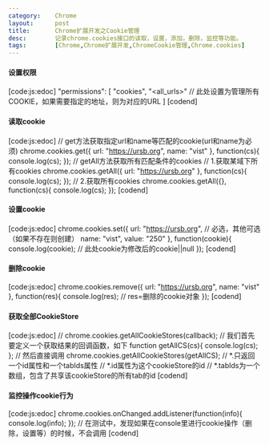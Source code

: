 ```yaml
---
category:    Chrome
layout:      post
title:       Chrome扩展开发之Cookie管理
desc:        记录chrome.cookies接口的读取，设置，添加，删除，监控等功能。
tags:        [Chrome,Chrome扩展开发,ChromeCookie管理,Chrome.cookies]
---
```

#### 设置权限
[code:js:edoc]
"permissions": [
    "cookies",
    "&lt;all_urls&gt;"  // 此处设置为管理所有COOKIE，如果需要指定的地址，则为对应的URL
]
[codend]

#### 读取cookie
[code:js:edoc]
// get方法获取指定url和name等匹配的cookie(url和name为必须)
chrome.cookies.get({
    url: "https://ursb.org",
    name: "vist"
}, function(cs){
    console.log(cs);
});
// getAll方法获取所有匹配条件的cookies
// 1.获取某域下所有cookies
chrome.cookies.getAll({
    url: "https://ursb.org"
}, function(cs){
    console.log(cs);
});
// 2.获取所有cookies
chrome.cookies.getAll({}, function(cs){
    console.log(cs);
});
[codend]

#### 设置cookie
[code:js:edoc]
chrome.cookies.set({
    url: "https://ursb.org",    // 必选，其他可选（如果不存在则创建）
    name: "vist",
    value: "250"
}, function(cookie){
    console.log(cookie);    // 此处cookie为修改后的cookie||null
});
[codend]

#### 删除cookie
[code:js:edoc]
chrome.cookies.remove({
    url: "https://ursb.org",
    name: "vist"
}, function(res){
    console.log(res);    // res=删除的cookie对象
});
[codend]

#### 获取全部CookieStore
[code:js:edoc]
// chrome.cookies.getAllCookieStores(callback);
// 我们首先要定义一个获取结果的回调函数，如下
function getAllCS(cs){
    console.log(cs);
};
// 然后直接调用
chrome.cookies.getAllCookieStores(getAllCS);
// *.只返回一个id属性和一个tabIds属性
// *.id属性为这个cookieStore的id
// *.tabIds为一个数组，包含了共享该cookieStore的所有tab的id
[codend]

#### 监控操作cookie行为
[code:js:edoc]
chrome.cookies.onChanged.addListener(function(info){
    console.log(info);
});
// 在测试中，发现如果在console里进行cookie操作（删除，设置等）的时候，不会调用
[codend]
